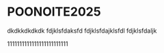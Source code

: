 # POONOITE2025
dkdkkdkdkdk
fdjklsfdaksfd
fdjklsfdajklsfdl
fdjklsfdaljk 

1111111111111111111111111 
